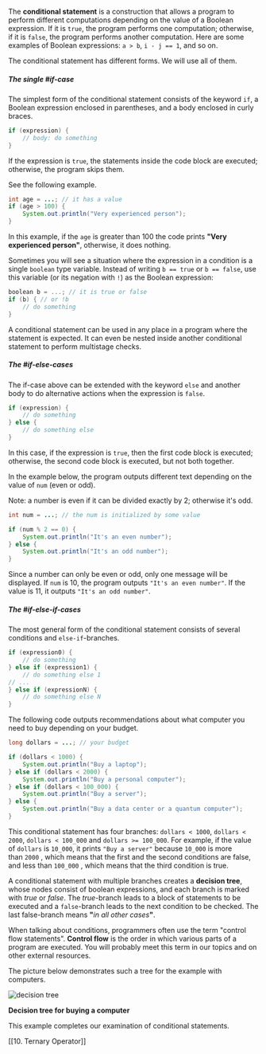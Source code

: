 The **conditional statement** is a construction that allows a program to perform different computations depending on the value of a Boolean expression. If it is `true`, the program performs one computation; otherwise, if it is `false`, the program performs another computation. Here are some examples of Boolean expressions: `a > b`, `i - j == 1`, and so on.

The conditional statement has different forms. We will use all of them.

##### The single #if-case

The simplest form of the conditional statement consists of the keyword `if`, a Boolean expression enclosed in parentheses, and a body enclosed in curly braces.

```java
if (expression) {
    // body: do something
}
```

If the expression is `true`, the statements inside the code block are executed; otherwise, the program skips them.

See the following example.

```java
int age = ...; // it has a value
if (age > 100) {
    System.out.println("Very experienced person");
}
```

In this example, if the `age` is greater than 100 the code prints **"Very experienced person"**, otherwise, it does nothing.

Sometimes you will see a situation where the expression in a condition is a single `boolean` type variable. Instead of writing `b == true` or `b == false`, use this variable (or its negation with `!`) as the Boolean expression:

```kotlin
boolean b = ...; // it is true or false
if (b) { // or !b
    // do something
}
```

A conditional statement can be used in any place in a program where the statement is expected. It can even be nested inside another conditional statement to perform multistage checks.

##### The #if-else-cases

The if-case above can be extended with the keyword `else` and another body to do alternative actions when the expression is `false`.

```java
if (expression) {    
    // do something
} else {
    // do something else
} 
```

In this case, if the expression is `true`, then the first code block is executed; otherwise, the second code block is executed, but not both together.

In the example below, the program outputs different text depending on the value of `num` (even or odd).

Note: a number is even if it can be divided exactly by 2; otherwise it's odd.

```java
int num = ...; // the num is initialized by some value

if (num % 2 == 0) {
    System.out.println("It's an even number");
} else {    
    System.out.println("It's an odd number");
}
```

Since a number can only be even or odd, only one message will be displayed. If `num` is 10, the program outputs `"It's an even number"`. If the value is 11, it outputs `"It's an odd number"`.

##### The #if-else-if-cases

The most general form of the conditional statement consists of several conditions and `else-if`-branches.

```java
if (expression0) {
    // do something
} else if (expression1) {
    // do something else 1
// ...
} else if (expressionN) {
    // do something else N
}
```

The following code outputs recommendations about what computer you need to buy depending on your budget.

```java
long dollars = ...; // your budget

if (dollars < 1000) {
    System.out.println("Buy a laptop");
} else if (dollars < 2000) {
    System.out.println("Buy a personal computer");
} else if (dollars < 100_000) {
    System.out.println("Buy a server");
} else {
    System.out.println("Buy a data center or a quantum computer");
}
```

This conditional statement has four branches: `dollars < 1000`, `dollars < 2000`, `dollars < 100_000` and `dollars >= 100_000`. For example, if the value of `dollars` is `10_000`, it prints `"Buy a server"` because `10_000` is more than `2000` , which means that the first and the second conditions are false, and less than `100_000` , which means that the third condition is true.

A conditional statement with multiple branches creates a **decision tree**, whose nodes consist of boolean expressions, and each branch is marked with _true_ or _false_. The _true_-branch leads to a block of statements to be executed and a `false`-branch leads to the next condition to be checked. The last false-branch means **"**_in all other cases_**"**.

When talking about conditions, programmers often use the term "control flow statements". **Control flow** is the order in which various parts of a program are executed. You will probably meet this term in our topics and on other external resources.

The picture below demonstrates such a tree for the example with computers.

![decision tree](https://ucarecdn.com/3825c12e-3146-425b-9c1c-d3b2ecf2495b/)

**Decision tree for buying a computer**

  
This example completes our examination of conditional statements.

[[10. Ternary Operator]]
